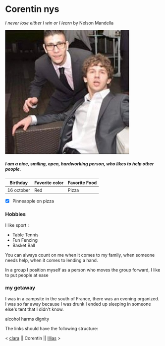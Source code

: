 # Corentin nys  

*I never lose either I win or I learn* by Nelson Mandella

![profils logo](profils.jpg)


##### I am a nice, smiling, open, hardworking person, who likes to help other people.

Birthday  | Favorite color | Favorite Food
--------- | ---------------|--------------
16 october|  Red           | Pizza

 - [x] Pinneapple on pizza

### Hobbies

I like sport :
- Table Tennis 
- Fun Fencing
- Basket Ball


You can always count on me when it comes to my family, when someone needs help, when it comes to lending a hand.

In a group I position myself as a person who moves the group forward, I like to put people at ease


### my getaway

I was in a campsite in the south of France, there was an evening organized. I was so far away because I was drunk I ended up sleeping in someone else's tent that I didn't know.


alcohol harms dignity

The links should have the following structure:

< [clara](https://github.com/clamaha/markdown-challenge) || Corentin || [Illias](https://github.com/FLE0/Markdown-challenge) >